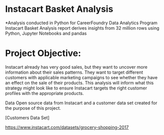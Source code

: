 # Instacart Basket Analysis
*Analysis conducted in Python for CareerFoundry Data Analytics Program
Instacart Basket Analysis report derives insights from 32 million rows using Python, Jupyter Notebooks and pandas

# Project Objective: 
Instacart already has very good sales, but they want to uncover more
information about their sales patterns. They want to target different
customers with applicable marketing campaigns to see whether they have an effect on the sale
of their products. This analysis will inform what this strategy might look like to ensure Instacart
targets the right customer profiles with the appropriate products.

Data
Open source data from Instacart and a customer data set created for the purpose of this project.

[Customers Data Set]

https://www.instacart.com/datasets/grocery-shopping-2017  
